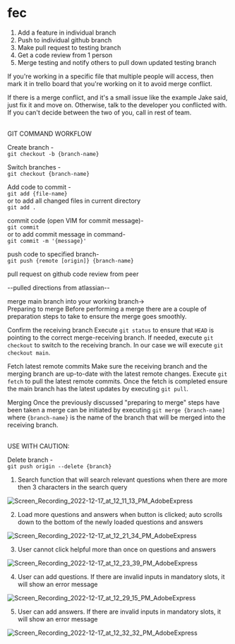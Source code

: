 # fec
1. Add a feature in individual branch
2. Push to individual github branch
2. Make pull request to testing branch
3. Get a code review from 1 person
4. Merge testing and notify others to pull down
   updated testing branch

  If you're working in a specific file that multiple people will access,
then mark it in trello board that you're working on it to avoid
merge conflict.

If there is a merge conflict, and it's a small issue like the example
Jake said, just fix it and move on. Otherwise, talk to the developer
you conflicted with. If you can't decide between the two of you, call
in rest of team.


<br>
GIT COMMAND WORKFLOW

Create branch - <br>
`git checkout -b {branch-name}`

Switch branches - <br>
`git checkout {branch-name}`

Add code to commit - <br>
`git add {file-name}`<br>
or to add all changed files in current directory<br>
`git add .`

commit code (open VIM for commit message)-<br>
`git commit`<br>
or to add commit message in command-<br>
`git commit -m '{message}'`

push code to specified branch-<br>
`git push {remote [origin]} {branch-name}`

pull request on github
code review from peer

--pulled directions from atlassian--

merge main branch into your working branch-><br>
Preparing to merge
Before performing a merge there are a couple of preparation steps to take to ensure the merge goes smoothly.

Confirm the receiving branch
Execute `git status` to ensure that `HEAD` is pointing to the correct merge-receiving branch. If needed, execute `git checkout` to switch to the receiving branch. In our case we will execute `git checkout main`.

Fetch latest remote commits
Make sure the receiving branch and the merging branch are up-to-date with the latest remote changes. Execute `git fetch` to pull the latest remote commits. Once the fetch is completed ensure the main branch has the latest updates by executing `git pull`.

Merging
Once the previously discussed "preparing to merge" steps have been taken a merge can be initiated by executing `git merge {branch-name]` where `{branch-name}` is the name of the branch that will be merged into the receiving branch.

<br>
USE WITH CAUTION:

Delete branch - <br>
`git push origin --delete {branch}`

1. Search function that will search relevant questions when there are more then 3 characters in the search query

![Screen_Recording_2022-12-17_at_12_11_13_PM_AdobeExpress](https://user-images.githubusercontent.com/97549146/208253414-56d9d9b8-24b2-4f82-9053-7d3d2f369aa1.gif)

2. Load more questions and answers when button is clicked; auto scrolls down to the bottom of the newly loaded questions and answers

![Screen_Recording_2022-12-17_at_12_21_34_PM_AdobeExpress](https://user-images.githubusercontent.com/97549146/208253810-f5365823-1d7d-4d18-98e1-1a577f1ddc87.gif)

3. User cannot click helpful more than once on questions and answers

![Screen_Recording_2022-12-17_at_12_23_39_PM_AdobeExpress](https://user-images.githubusercontent.com/97549146/208253901-33c6d47f-14b0-4c46-95a8-1a27608e75fb.gif)

4. User can add questions. If there are invalid inputs in mandatory slots, it will show an error message

![Screen_Recording_2022-12-17_at_12_29_15_PM_AdobeExpress](https://user-images.githubusercontent.com/97549146/208254065-fa60bf5f-813a-4c74-8e1f-ffea3b40fb3b.gif)

5. User can add answers. If there are invalid inputs in mandatory slots, it will show an error message


![Screen_Recording_2022-12-17_at_12_32_32_PM_AdobeExpress](https://user-images.githubusercontent.com/97549146/208254206-620b4caa-2d54-4db9-bcf4-7e3d804dd0f5.gif)
